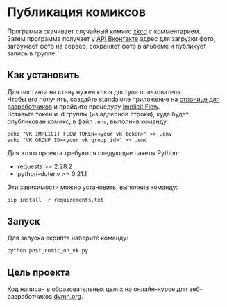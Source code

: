 # Публикация комиксов

Программа скачивает случайный комикс [xkcd](https://xkcd.com/) с комментарием.\
Затем программа получает у [API Вконтакте](https://vk.com/dev/api_requests) адрес для загрузки фото,
загружает фото на сервер, сохраняет фото в альбоме и публикует запись в группе.


## Как установить

Для постинга на стену нужен ключ доступа пользователя.\
Чтобы его получить, создайте standalone приложение на [странице для разработчиков](https://vk.com/dev) и пройдите процедуру [Implicit Flow](https://vk.com/dev/implicit_flow_user).\
Вставьте токен и id группы (из адресной строки), куда будет опубликован комикс, в файл `.env`, выполнив команду:

```
echo "VK_IMPLICIT_FLOW_TOKEN=<your vk_token>" >> .env
echo "VK_GROUP_ID=<your vk_group_id>" >> .env
```

Для этого проекта требуются следующие пакеты Python:

- requests >= 2.28.2
- python-dotenv >= 0.21.1


Эти зависимости можно установить, выполнив команду:

```Python
pip install -r requirements.txt
```


## Запуск

Для запуска скрипта наберите команду:

```Python
python post_comic_on_vk.py
```


##  Цель проекта

Код написан в образовательных целях на онлайн-курсе для веб-разработчиков [dvmn.org](https://dvmn.org/).
